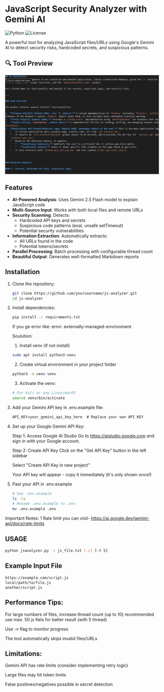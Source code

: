 # JavaScript Security Analyzer with Gemini AI

![Python](https://img.shields.io/badge/Python-3.8+-blue.svg)
![License](https://img.shields.io/badge/License-MIT-green.svg)

A powerful tool for analyzing JavaScript files/URLs using Google's Gemini AI to detect security risks, hardcoded secrets, and suspicious patterns.

## 🔍 Tool Preview

![Screenshot](images/ss1.png)



## Features

- **AI-Powered Analysis**: Uses Gemini 2.5 Flash model to explain JavaScript code
- **Multi-Source Input**: Works with both local files and remote URLs
- **Security Scanning**: Detects:
  - Hardcoded API keys and secrets
  - Suspicious code patterns (eval, unsafe setTimeout)
  - Potential security vulnerabilities
- **Information Extraction**: Automatically extracts:
  - All URLs found in the code
  - Potential tokens/secrets
- **Parallel Processing**: Batch processing with configurable thread count
- **Beautiful Output**: Generates well-formatted Markdown reports

## Installation

1. Clone the repository:
   ```bash
   git clone https://github.com/yourusername/js-analyzer.git
   cd js-analyzer
2. Install dependencies:
   ```bash
   pip install -r requirements.txt
   ```
   If you ge error like: error: externally-managed-environment

   Soulution:

   1.  Install venv (if not install)
   ```bash
   sudo apt install python3-venv
   ```
   2. Create virtual environment in your project folder
   ```bash
   python3 -m venv venv
   ```
   3. Activate the venv:
   ```bash
   # For Kali or any Linux/macOS
   source venv/bin/activate 
   
3. Add your Gemini API key in .env.example file:
   ```txt
   API_KEY=your_gemini_api_key_here  # Replace your own API KEY
4. Set up your Google Gemini API Key:
 
   Step 1: Access Google AI Studio
   Go to https://aistudio.google.com and sign in with your Google account.
 
   Step 2: Create API Key
   Click on the "Get API Key" button in the left sidebar

   Select "Create API Key in new project"

   Your API key will appear - copy it immediately (it's only shown once!)

5. Past your API in .env.example
   ```bash
   # See .env.example
   ls -la
   # Rename .env.example to .env
   mv .env.example .env   

Important Notes:
1 Rate limit you can visit- https://ai.google.dev/gemini-api/docs/rate-limits 

## USAGE 
```bash
python jsanalyzer.py -i js_file.txt [-v] [-t 5]
```
## Example Input File
```text
https://example.com/script.js
local/path/to/file.js
another/script.js
```
## Performance Tips:

  For large numbers of files, increase thread count (up to 10) recommended use max. 50 js fiels for batter result (with 5 thread)
  
  Use -v flag to monitor progress
  
  The tool automatically skips invalid files/URLs

## Limitations:

  Gemini API has rate limits (consider implementing retry logic)
  
  Large files may hit token limits
  
  False positives/negatives possible in secret detection




